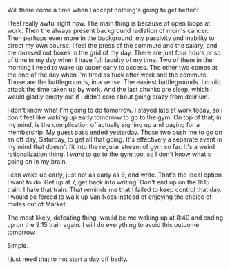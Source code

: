 Will there come a time when I accept nothing's going to get better?

I feel really awful right now. The main thing is because of open loops at work. Then the always present background radiation of mom's cancer. Then perhaps even more in the background, my passivity and inability to direct my own course. I feel the press of the commute and the salary, and the crossed out boxes in the grid of my day. There are just four hours or so of time in my day when I have full faculty of my time. Two of them in the morning I need to wake up super early to access. The other two comes at the end of the day when I'm tired as fuck after work and the commute. Those are the battlegrounds, in a sense. The easiest battlegrounds. I could attack the time taken up by work. And the last chunks are sleep, which I would gladly empty out if I didn't care about going crazy from delirium.

I don't know what I'm going to do tomorrow. I stayed late at work today, so I don't feel like waking up early tomorrow to go to the gym. On top of that, in my mind, is the complication of actually signing up and paying for a membership. My guest pass ended yesterday. Those two push me to go on an off day, Saturday, to get all that going. It's effectively a separate event in my mind that doesn't fit into the regular stream of gym so far. It's a weird rationalization thing. I *want* to go to the gym too, so I don't know what's going on in my brain.

I can wake up early, just not as early as 6, and write. That's the ideal option I want to do. Get up at 7, get back into writing. Don't end up on the 9:15 train. I hate that train. That reminds me that I failed to keep control that day. I would be forced to walk up Van Ness instead of enjoying the choice of routes out of Market.

The most likely, defeating thing, would be me waking up at 8:40 and ending up on the 9:15 train again. I will do everything to avoid this outcome tomorrow.

Simple.

I just need that to not start a day off badly.
